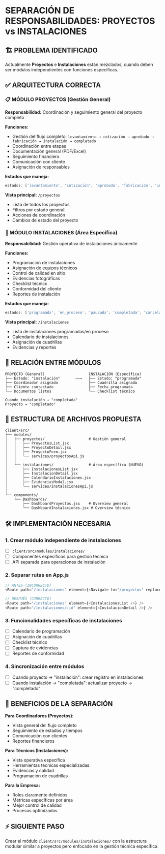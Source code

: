# SEPARACIÓN DE RESPONSABILIDADES: PROYECTOS vs INSTALACIONES

## 🏗️ PROBLEMA IDENTIFICADO

Actualmente **Proyectos** e **Instalaciones** están mezclados, cuando deben ser módulos independientes con funciones específicas.

## ✅ ARQUITECTURA CORRECTA

### 📋 MÓDULO PROYECTOS (Gestión General)

**Responsabilidad:** Coordinación y seguimiento general del proyecto completo

**Funciones:**
- Gestión del flujo completo: `levantamiento → cotización → aprobado → fabricación → instalación → completado`
- Coordinación entre etapas
- Documentación general (PDF/Excel)
- Seguimiento financiero
- Comunicación con cliente
- Asignación de responsables

**Estados que maneja:**
```javascript
estados: ['levantamiento', 'cotización', 'aprobado', 'fabricación', 'instalación', 'completado']
```

**Vista principal:** `/proyectos`
- Lista de todos los proyectos
- Filtros por estado general
- Acciones de coordinación
- Cambios de estado del proyecto

### 🔧 MÓDULO INSTALACIONES (Área Específica)

**Responsabilidad:** Gestión operativa de instalaciones únicamente

**Funciones:**
- Programación de instalaciones
- Asignación de equipos técnicos
- Control de calidad en sitio
- Evidencias fotográficas
- Checklist técnico
- Conformidad del cliente
- Reportes de instalación

**Estados que maneja:**
```javascript
estados: ['programada', 'en_proceso', 'pausada', 'completada', 'cancelada']
```

**Vista principal:** `/instalaciones`
- Lista de instalaciones programadas/en proceso
- Calendario de instalaciones
- Asignación de cuadrillas
- Evidencias y reportes

## 🔄 RELACIÓN ENTRE MÓDULOS

```
PROYECTO (General)                    INSTALACIÓN (Específica)
├── Estado: "instalación"       ──→   ├── Estado: "programada"
├── Coordinador asignado              ├── Cuadrilla asignada
├── Cliente contactado                ├── Fecha programada
└── Documentos listos                 └── Checklist técnico

Cuando instalación → "completada"
Proyecto → "completado"
```

## 📁 ESTRUCTURA DE ARCHIVOS PROPUESTA

```
client/src/
├── modules/
│   ├── proyectos/                    # Gestión general
│   │   ├── ProyectosList.jsx
│   │   ├── ProyectoDetail.jsx
│   │   ├── ProyectoForm.jsx
│   │   └── services/proyectosApi.js
│   │
│   └── instalaciones/                # Área específica (NUEVO)
│       ├── InstalacionesList.jsx
│       ├── InstalacionDetail.jsx
│       ├── CalendarioInstalaciones.jsx
│       ├── EvidenciasModal.jsx
│       └── services/instalacionesApi.js
│
└── components/
    └── Dashboards/
        ├── DashboardProyectos.jsx    # Overview general
        └── DashboardInstalaciones.jsx # Overview técnico
```

## 🛠️ IMPLEMENTACIÓN NECESARIA

### 1. Crear módulo independiente de instalaciones
- [ ] `client/src/modules/instalaciones/`
- [ ] Componentes específicos para gestión técnica
- [ ] API separada para operaciones de instalación

### 2. Separar rutas en App.js
```javascript
// ANTES (INCORRECTO)
<Route path="/instalaciones" element={<Navigate to="/proyectos" replace />} />

// DESPUÉS (CORRECTO)
<Route path="/instalaciones" element={<InstalacionesList />} />
<Route path="/instalaciones/:id" element={<InstalacionDetail />} />
```

### 3. Funcionalidades específicas de instalaciones
- [ ] Calendario de programación
- [ ] Asignación de cuadrillas
- [ ] Checklist técnico
- [ ] Captura de evidencias
- [ ] Reportes de conformidad

### 4. Sincronización entre módulos
- [ ] Cuando proyecto → "instalación": crear registro en instalaciones
- [ ] Cuando instalación → "completada": actualizar proyecto → "completado"

## 🎯 BENEFICIOS DE LA SEPARACIÓN

**Para Coordinadores (Proyectos):**
- Vista general del flujo completo
- Seguimiento de estados y tiempos
- Comunicación con clientes
- Reportes financieros

**Para Técnicos (Instalaciones):**
- Vista operativa específica
- Herramientas técnicas especializadas
- Evidencias y calidad
- Programación de cuadrillas

**Para la Empresa:**
- Roles claramente definidos
- Métricas específicas por área
- Mejor control de calidad
- Procesos optimizados

## ⚡ SIGUIENTE PASO

Crear el módulo `client/src/modules/instalaciones/` con la estructura modular similar a proyectos pero enfocado en la gestión técnica específica.
